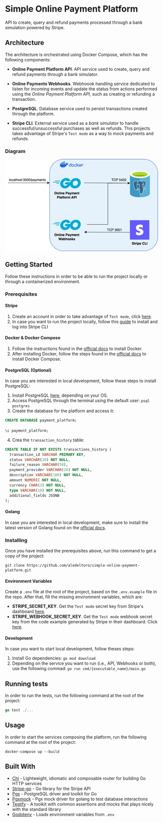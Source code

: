 # Simple Online Payment Platform

API to create, query and refund payments processed through a bank simulation powered by Stripe.

## Architecture

The architecture is orchestrated using Docker Compose, which has the following components:

- **Online Payment Platform API**. API service used to create, query and refund payments through a bank simulator.

- **Online Payments Webhooks**. Webhoook handling service dedicated to listen for incoming events and update the status from actions performed using the _Online Payment Platform API_, such as creating or refunding a transaction.

- **PostgreSQL**. Database service used to persist transactions created through the platform.

- **Stripe CLI**. External service used as a _bank simulator_ to handle successful/unsuccessful purchases as well as refunds. This projects takes advantage of Stripe's `Test mode` as a way to mock payments and refunds.

### Diagram

![Architecture diagram for Simple Online Payment Platform](./simple-online-payment-service_diagram.jpg)

## Getting Started

Follow these instructions in order to be able to run the project locally or through a containerized environment.

### Prerequisites

#### Stripe

1. Create an account in order to take advantage of `Test mode`, click [here](https://dashboard.stripe.com/login).
2. In case you want to run the project locally, follow this [guide](https://stripe.com/docs/stripe-cli) to install and log into Stripe CLI

#### Docker & Docker Compose

1. Follow the instructions found in the [official docs](https://docs.docker.com/get-docker/) to install Docker.
2. After installing Docker, follow the steps found in the [official docs](https://docs.docker.com/compose/install/) to install Docker Compose.

#### PostgreSQL (Optional)

In case you are interested in local development, follow these steps to install PostgreSQL:

1. Install PostgreSQL [here](https://www.postgresql.org/download/), depending on your OS.
2. Access PostgreSQL through the terminal using the default user: `psql postgres`
3. Create the database for the platform and access it:

```sql
CREATE DATABASE payment_platform;

\c payment_platform;
```

4. Crea the `transaction_history` table:

```sql
CREATE TABLE IF NOT EXISTS transactions_history (
  transaction_id VARCHAR PRIMARY KEY,
  status VARCHAR(20) NOT NULL,
  failure_reason VARCHAR(50),
  payment_provider VARCHAR(20) NOT NULL,
  description VARCHAR(100) NOT NULL,
  amount NUMERIC NOT NULL,
  currency CHAR(3) NOT NULL,
  type VARCHAR(10) NOT NULL,
  additional_fields JSONB
);
```

#### Golang

In case you are interested in local development, make sure to install the latest version of Golang found on the [official docs](https://go.dev/doc/install).

### Installing

Once you have installed the prerequisites above, run this command to get a copy of the project:

```git
git clone https://github.com/aledeltoro/simple-online-payment-platform.git
```

#### Environment Variables

Create a `.env` file at the root of the project, based on the `.env.example` file in the repo. After that, fill the missing environment variables, which are:

- **STRIPE_SECRET_KEY**. Get the `Test mode` secret key from Stripe's dashboard [here](https://dashboard.stripe.com/test/apikeys).
- **STRIPE_WEBHOOK_SECRET_KEY**. Get the `Test mode` webhook secret key from the code example generated by Stripe in their dashboard. Click [here](https://dashboard.stripe.com/test/webhooks/create?endpoint_location=local).

#### Development

In case you want to start local development, follow theses steps:

1. Install Go dependencies: `go mod download`
2. Depending on the service you want to run (i.e., API, Webhooks or both), use the following commad: `go run cmd/{executable_name}/main.go`

## Running tests

In order to run the tests, run the following command at the root of the project:

```go
go test ./...
```

## Usage

In order to start the services composing the platform, run the following command at the root of the project:

```docker
docker-compose up --build
```

## Built With

- [Chi](https://github.com/go-chi/chi) - Lightweight, idiomatic and composable router for building Go HTTP services
- [Stripe-go](https://github.com/stripe/stripe-go) - Go library for the Stripe API
- [Pgx](https://github.com/jackc/pgx) - PostgreSQL driver and toolkit for Go
- [Pgxmock](https://github.com/pashagolub/pgxmock) - Pgx mock driver for golang to test database interactions
- [Testify](https://github.com/stretchr/testify) - A toolkit with common assertions and mocks that plays nicely with the standard library
- [Godotenv](https://github.com/joho/godotenv) - Loads environment variables from `.env`

